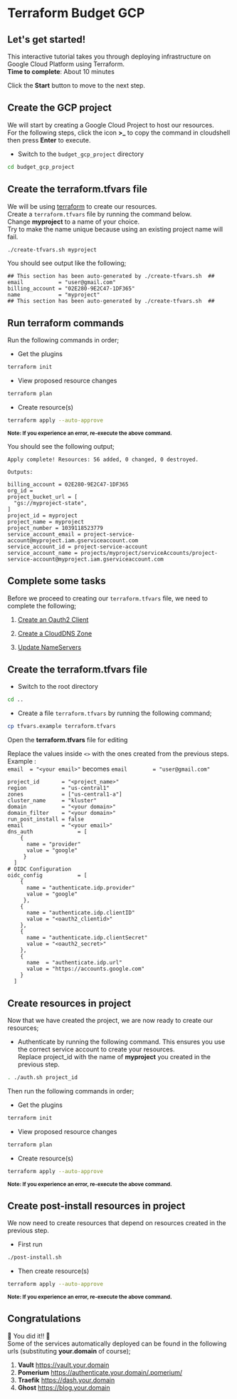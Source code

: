 # Terraform Budget GCP


## Let's get started!

This interactive tutorial takes you through deploying infrastructure on Google Cloud Platform using Terraform.  
**Time to complete**: About 10 minutes

Click the **Start** button to move to the next step.

## Create the GCP project
We will start by creating a Google Cloud Project to host our resources.  
For the following steps, click the icon **>_**  to copy the command in cloudshell then press **Enter** to execute.

- Switch to the `budget_gcp_project` directory
```bash
cd budget_gcp_project
```

## Create the terraform.tfvars file

We will be using [terraform](https://www.terraform.io/) to create our resources.  
Create a `terraform.tfvars` file by running the command below.  
Change **myproject** to a name of your choice.  
Try to make the name unique because using an existing project name will fail.
```bash
./create-tfvars.sh myproject
```
You should see  output like the following;
```
## This section has been auto-generated by ./create-tfvars.sh  ##
email           = "user@gmail.com"
billing_account = "02E280-9E2C47-1DF365"
name            = "myproject"
## This section has been auto-generated by ./create-tfvars.sh  ##
```

## Run terraform commands
Run the following commands in order;  

- Get the plugins
```bash
terraform init
```

- View proposed resource changes
```bash
terraform plan
```

- Create resource(s)
```bash
terraform apply --auto-approve
```
<sub>**Note: If you experience an error, re-execute the above command.**</sub>

You should see the following output; 
```
Apply complete! Resources: 56 added, 0 changed, 0 destroyed.

Outputs:

billing_account = 02E280-9E2C47-1DF365
org_id = 
project_bucket_url = [
  "gs://myproject-state",
]
project_id = myproject
project_name = myproject
project_number = 1039118523779
service_account_email = project-service-account@myproject.iam.gserviceaccount.com
service_account_id = project-service-account
service_account_name = projects/myproject/serviceAccounts/project-service-account@myproject.iam.gserviceaccount.com
```

## Complete some tasks
Before we proceed to creating our `terraform.tfvars` file, we need to complete the following;

1. [Create an Oauth2 Client](https://github.com/nufailtd/terraform-budget-gcp/blob/main/README.md#create-an-oauth2-client-in-gcp)

2. [Create a CloudDNS Zone](https://github.com/nufailtd/terraform-budget-gcp/blob/main/README.md#create-a-zone-in-clouddns)

3. [Update NameServers](https://github.com/nufailtd/terraform-budget-gcp/blob/main/README.md#update-nameservers-in-freenom-or-your-domain-name-registrar)

## Create the terraform.tfvars file

- Switch to the root directory
```bash
cd ..
```

- Create a file `terraform.tfvars` by running the following command;
```bash
cp tfvars.example terraform.tfvars
```


<walkthrough-editor-open-file
    filePath="terraform.tfvars">
    Open the **terraform.tfvars** file for editing
    </walkthrough-editor-open-file>  

Replace the values inside `<>` with the ones created from the previous steps.  
Example :  
`email  = "<your email>"` becomes `email        = "user@gmail.com"`  
```
project_id       = "<project_name>"
region           = "us-central1"
zones            = ["us-central1-a"]
cluster_name     = "kluster"
domain           = "<your domain>"
domain_filter    = "<your domain>"
run_post_install = false
email            = "<your email>"
dns_auth              = [
    {
      name = "provider"
      value = "google"
     }
  ]
# OIDC Configuration
oidc_config           = [
    {
      name = "authenticate.idp.provider"
      value = "google"
     },
    {
      name = "authenticate.idp.clientID"
      value = "<oauth2_clientid>"
    },
    {
      name = "authenticate.idp.clientSecret"
      value = "<oauth2_secret>"
    },
    {
      name  = "authenticate.idp.url"
      value = "https://accounts.google.com"
    }
  ]
```


## Create resources in project
Now that we have created the project, we are now ready to create our resources;  

- Authenticate by running the following command.
This ensures you use the correct service account to create your resources.  
Replace project_id with the name of **myproject** you created in the previous step.
```bash
. ./auth.sh project_id
```

Then run the following commands in order;  
- Get the plugins
```bash
terraform init
```

- View proposed resource changes
```bash
terraform plan
```

- Create resource(s)
```bash
terraform apply --auto-approve
```
<sub>**Note: If you experience an error, re-execute the above command.**</sub>

## Create post-install resources in project

We now need to create resources that depend on resources created in the previous step.

- First run
```bash
./post-install.sh
```

- Then create resource(s)
```bash
terraform apply --auto-approve
```
<sub>**Note: If you experience an error, re-execute the above command.**</sub>

## Congratulations

<walkthrough-conclusion-trophy></walkthrough-conclusion-trophy>

:tada: You did it!!  :tada:  
Some of the services automatically deployed can be found in the following urls (substituting **your.domain** of course);  
1. **Vault**   https://vault.your.domain  
2. **Pomerium** https://authenticate.your.domain/.pomerium/  
3. **Traefik** https://dash.your.domain  
4. **Ghost** https://blog.your.domain  
